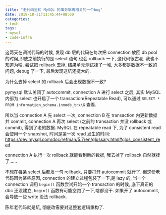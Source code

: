 ```yaml
---
title: "老代码里和 MySQL 的事务隔离相关的一个bug"
date: 2019-10-31T11:45:44+08:00
categories:
- tech
tags:
- mysql
- code-infra
---
```


这两天在调试代码的时候, 发现 db 层的代码在每次把 connection 放回 db pool 的时候,即使之前执行的是 select 语句,也会 rollback 一下, 
这代码很古老, 我也不知道为啥, 尝试把 rollback 去掉, 结果单元测试挂了一堆, 大多都是数据不一致的问题, debug 了一下, 最后发现这坑还挺大的.

为什么去掉 select 的 rollback 后会出现数据不一致?

pymysql 默认关闭了 autocommit, connection A 进行 select 之后, 其实 MySQL 内部为 select 也开启了一个 transaction(Repeatable Read),
可以通过 `SELECT * FROM information_schema.innodb_trx\G`  查看.

所以当 connection A 先 select 一次, connection B 在 transaction 内更新数据并 commit, connection A 再次 select (之前的 transaction 并没 rollback 或 commit),
得到了老的数据. MySQL 在 repeatable read 下, 为了 consistent read 会使用一个 snapshot, 时间是第一次 read 发生的时间: https://dev.mysql.com/doc/refman/5.7/en/glossary.html#glos_consistent_read

connection A 执行一次 rollback 就能看到新的数据, 我去掉了 rollback 自然就挂了......

不想在每条 select 后都发一句 rollback, 只要打开 autocommit 就行了. 但这份老代码因为某些原因, connection 的建立过程包装了一下,是 lazy 的, 当一个 connection 调用 `begin()` 函数尝试开始一个 transaction 的时候, 底下真正的 dbc 还没建立, `begin()` 函数有可能空跑了一下,啥都没干. 如果开了 autocommit, 会导致一些 write 没法 rollback.

陈年老代码就是坑, 彻底改需要对这整套逻辑重构了.


